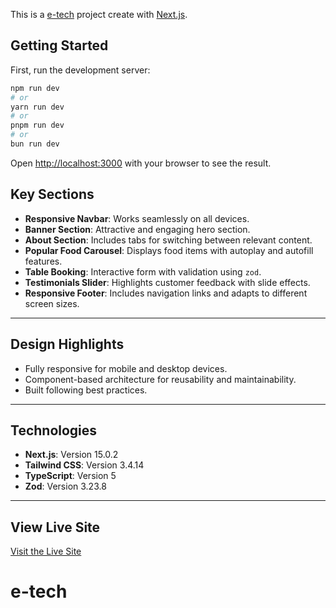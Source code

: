 This is a [e-tech](https://restaurant-project-ashy-psi.vercel.app/) project create with [Next.js](https://nextjs.org/).

## Getting Started

First, run the development server:

```bash
npm run dev
# or
yarn run dev
# or
pnpm run dev
# or
bun run dev
```

Open [http://localhost:3000](http://localhost:3000) with your browser to see the result.


## **Key Sections**  

- **Responsive Navbar**: Works seamlessly on all devices.  
- **Banner Section**: Attractive and engaging hero section.  
- **About Section**: Includes tabs for switching between relevant content.  
- **Popular Food Carousel**: Displays food items with autoplay and autofill features.  
- **Table Booking**: Interactive form with validation using `zod`.  
- **Testimonials Slider**: Highlights customer feedback with slide effects.  
- **Responsive Footer**: Includes navigation links and adapts to different screen sizes.  

---

## **Design Highlights**  

- Fully responsive for mobile and desktop devices.  
- Component-based architecture for reusability and maintainability.  
- Built following best practices.  

---

## **Technologies**  

- **Next.js**: Version 15.0.2  
- **Tailwind CSS**: Version 3.4.14  
- **TypeScript**: Version 5  
- **Zod**: Version 3.23.8  

---

## **View Live Site**  

[Visit the Live Site](https://restaurant-project-ashy-psi.vercel.app/)  
# e-tech
